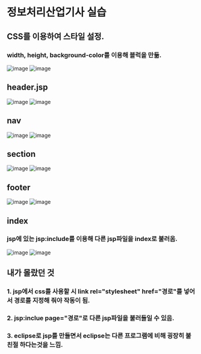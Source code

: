 # 정보처리산업기사 실습

  <h2> CSS를 이용하여 스타일 설정. </h2> 
  
  ### width, height, background-color를 이용해 블럭을 만듦.
  
![image](https://user-images.githubusercontent.com/102014376/170621879-0beac5a9-54f0-46b6-b99c-e5279a33fae0.png)
![image](https://user-images.githubusercontent.com/102014376/170621902-9427cdf3-13bd-4754-adc3-6032f780d6a8.png)



  <h2> header.jsp </h2> 
  
![image](https://user-images.githubusercontent.com/102014376/170621565-c2f70374-28b5-4b35-9f21-467af7dc4382.png)
![image](https://user-images.githubusercontent.com/102014376/170621727-dee7d253-1528-46c4-8587-6b11745ef3ee.png)


   <h2> nav </h2>
   
![image](https://user-images.githubusercontent.com/102014376/170621582-5d3e5cbd-5588-4337-b87b-a15f25404f1f.png)
![image](https://user-images.githubusercontent.com/102014376/170621772-68fdc896-48f1-4426-9d50-029dfa750daf.png)


   <h2> section </h2>
   
![image](https://user-images.githubusercontent.com/102014376/170621608-4ba96f98-c5fd-4572-b3a5-74c6239e461b.png)
![image](https://user-images.githubusercontent.com/102014376/170621789-c77ef93b-71b3-4e75-961a-71fbd3acf300.png)


   <h2> footer </h2> 
   
![image](https://user-images.githubusercontent.com/102014376/170621632-2dde3e73-5e2a-4332-8a18-09dcc771c2b9.png)
![image](https://user-images.githubusercontent.com/102014376/170621800-823ea8bb-3269-444f-b78f-3ab5b3878cf2.png)


   <h2> index </h2> <h3> jsp에 있는 jsp:include를 이용해 다른 jsp파일을 index로 불러옴. </h3>
   
![image](https://user-images.githubusercontent.com/102014376/170621650-4e225a58-b3d3-44a4-8460-d857879820da.png)
![image](https://user-images.githubusercontent.com/102014376/170621827-4b9cdac3-ae61-424e-bfbb-85dab473b5d4.png)

  <h2> 내가 몰랐던 것 </h2>
  <h3> 1. jsp에서 css를 사용할 시 link rel="stylesheet" href="경로"를 넣어서 경로를 지정해 줘야 작동이 됨.</h3>
  <h3> 2. jsp:inclue page="경로"로 다른 jsp파일을 불러들일 수 있음.</h3>
  <h3> 3. eclipse로 jsp를 만들면서 eclipse는 다른 프로그램에 비해 굉장히 불친절 하다는것을 느낌.</h3>
  
